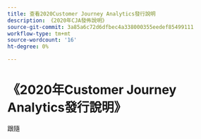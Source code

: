 ```yaml
---
title: 查看2020Customer Journey Analytics發行說明
description: 《2020年CJA發佈說明》
source-git-commit: 3a85a6c72d6dfbec4a338000355eedef85499111
workflow-type: tm+mt
source-wordcount: '16'
ht-degree: 0%

---
```



# 《2020年Customer Journey Analytics發行說明》

跟隨
